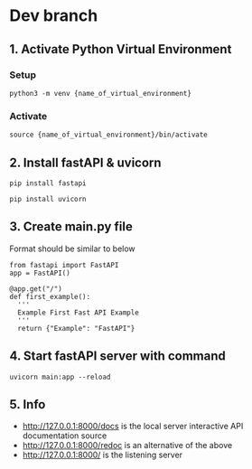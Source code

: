# Dev branch

## 1. Activate Python Virtual Environment
### Setup
`python3 -m venv {name_of_virtual_environment}`
### Activate
`source {name_of_virtual_environment}/bin/activate`

## 2. Install fastAPI & uvicorn
`pip install fastapi`

`pip install uvicorn`

## 3. Create main.py file
Format should be similar to below

```
from fastapi import FastAPI
app = FastAPI()

@app.get("/")
def first_example():
  '''
  Example First Fast API Example 
  '''
  return {"Example": "FastAPI"}
```

## 4. Start fastAPI server with command
`uvicorn main:app --reload`

## 5. Info
- http://127.0.0.1:8000/docs is the local server interactive API documentation source
- http://127.0.0.1:8000/redoc is an alternative of the above
- http://127.0.0.1:8000/ is the listening server